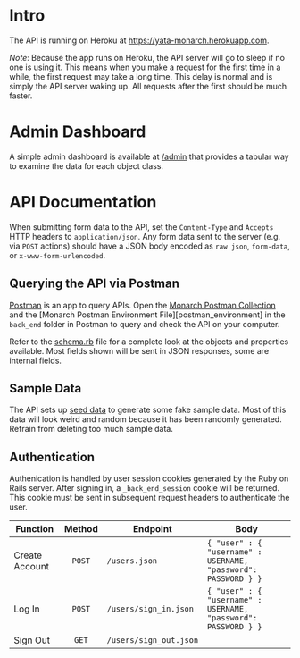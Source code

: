 # Intro
The API is running on Heroku at https://yata-monarch.herokuapp.com. 

*Note*: Because the app runs on Heroku, the API server will go to sleep if no one is using it. This means when you make a 
request for the first time in a while, the first request may take a long time. This delay is normal and is simply the API 
server waking up. All requests after the first should be much faster.

# Admin Dashboard
A simple admin dashboard is available at [/admin][admin] that provides a tabular way to examine the data for each
object class.

# API Documentation
When submitting form data to the API, set the `Content-Type` and `Accepts` HTTP headers to `application/json`. Any form
data sent to the server (e.g. via `POST` actions) should have a JSON body encoded as `raw json`, `form-data`, or
`x-www-form-urlencoded`.

## Querying the API via Postman
[Postman][postman_download] is an app to query APIs. Open the [Monarch Postman Collection][postman_collection] and 
the [Monarch Postman Environment File][postman_environment] in the `back_end` folder in Postman to query and check the 
API on your computer.

Refer to the [schema.rb][schema] file for a complete
look at the objects and properties available. Most fields shown will be sent in JSON responses, some are internal
fields.

## Sample Data
The API sets up [seed data][seeds] to generate some fake sample data. Most of this data will look weird and random 
because it has been randomly generated. Refrain from deleting too much sample data.  

## Authentication
Authenication is handled by user session cookies generated by the Ruby on Rails server. After signing in, a 
`_back_end_session` cookie will be returned. This cookie must be sent in subsequent request headers to authenticate the 
user.

| **Function**   | **Method** | **Endpoint**           | **Body**                                                       |
|----------------|:----------:|------------------------|----------------------------------------------------------------|
| Create Account |   `POST`   | `/users.json`          | `{ "user" : { "username" : USERNAME, "password": PASSWORD } }` |
| Log In         |   `POST`   | `/users/sign_in.json`  | `{ "user" : { "username" : USERNAME, "password": PASSWORD } }` |
| Sign Out       |    `GET`   | `/users/sign_out.json` |                                                                |

[admin]: https://yata-monarch.herokuapp.com/admin
[postman_download]: https://www.postman.com/downloads/
[postman_env]: https://github.com/tuanhuynh18/monarch/blob/main/back_end/yata_back_end.postman_environment.json
[postman_collection]: https://github.com/tuanhuynh18/monarch/blob/main/back_end/yata_back_end.postman_collection.json
[schema]: https://github.com/tuanhuynh18/monarch/blob/main/back_end/db/schema.rb
[seeds]: https://github.com/tuanhuynh18/monarch/blob/main/back_end/db/seeds.rb
